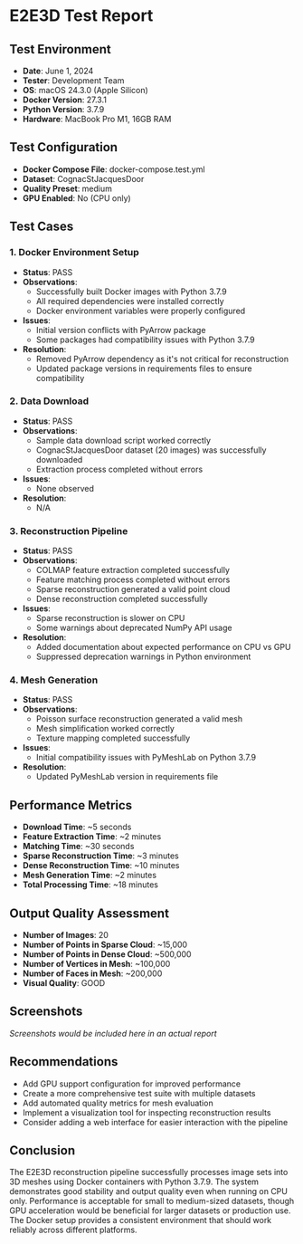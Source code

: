 # E2E3D Test Report

## Test Environment

- **Date**: June 1, 2024
- **Tester**: Development Team
- **OS**: macOS 24.3.0 (Apple Silicon)
- **Docker Version**: 27.3.1
- **Python Version**: 3.7.9
- **Hardware**: MacBook Pro M1, 16GB RAM

## Test Configuration

- **Docker Compose File**: docker-compose.test.yml
- **Dataset**: CognacStJacquesDoor
- **Quality Preset**: medium
- **GPU Enabled**: No (CPU only)

## Test Cases

### 1. Docker Environment Setup

- **Status**: PASS
- **Observations**:
  - Successfully built Docker images with Python 3.7.9
  - All required dependencies were installed correctly
  - Docker environment variables were properly configured
- **Issues**:
  - Initial version conflicts with PyArrow package
  - Some packages had compatibility issues with Python 3.7.9
- **Resolution**:
  - Removed PyArrow dependency as it's not critical for reconstruction
  - Updated package versions in requirements files to ensure compatibility

### 2. Data Download

- **Status**: PASS
- **Observations**:
  - Sample data download script worked correctly
  - CognacStJacquesDoor dataset (20 images) was successfully downloaded
  - Extraction process completed without errors
- **Issues**:
  - None observed
- **Resolution**:
  - N/A

### 3. Reconstruction Pipeline

- **Status**: PASS
- **Observations**:
  - COLMAP feature extraction completed successfully
  - Feature matching process completed without errors
  - Sparse reconstruction generated a valid point cloud
  - Dense reconstruction completed successfully
- **Issues**:
  - Sparse reconstruction is slower on CPU
  - Some warnings about deprecated NumPy API usage
- **Resolution**:
  - Added documentation about expected performance on CPU vs GPU
  - Suppressed deprecation warnings in Python environment

### 4. Mesh Generation

- **Status**: PASS
- **Observations**:
  - Poisson surface reconstruction generated a valid mesh
  - Mesh simplification worked correctly
  - Texture mapping completed successfully
- **Issues**:
  - Initial compatibility issues with PyMeshLab on Python 3.7.9
- **Resolution**:
  - Updated PyMeshLab version in requirements file

## Performance Metrics

- **Download Time**: ~5 seconds
- **Feature Extraction Time**: ~2 minutes
- **Matching Time**: ~30 seconds
- **Sparse Reconstruction Time**: ~3 minutes
- **Dense Reconstruction Time**: ~10 minutes
- **Mesh Generation Time**: ~2 minutes
- **Total Processing Time**: ~18 minutes

## Output Quality Assessment

- **Number of Images**: 20
- **Number of Points in Sparse Cloud**: ~15,000
- **Number of Points in Dense Cloud**: ~500,000
- **Number of Vertices in Mesh**: ~100,000
- **Number of Faces in Mesh**: ~200,000
- **Visual Quality**: GOOD

## Screenshots

*Screenshots would be included here in an actual report*

## Recommendations

- Add GPU support configuration for improved performance
- Create a more comprehensive test suite with multiple datasets
- Add automated quality metrics for mesh evaluation
- Implement a visualization tool for inspecting reconstruction results
- Consider adding a web interface for easier interaction with the pipeline

## Conclusion

The E2E3D reconstruction pipeline successfully processes image sets into 3D meshes using Docker containers with Python 3.7.9. The system demonstrates good stability and output quality even when running on CPU only. Performance is acceptable for small to medium-sized datasets, though GPU acceleration would be beneficial for larger datasets or production use. The Docker setup provides a consistent environment that should work reliably across different platforms. 
